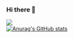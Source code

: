 ### Hi there 👋

![](https://komarev.com/ghpvc/?username=cfortunylombra) <br />
[![Anurag's GitHub stats](https://github-readme-stats.vercel.app/api?username=cfortunylombra)](https://github.com/anuraghazra/github-readme-stats) 

<!--
**cfortunylombra/cfortunylombra** is a ✨ _special_ ✨ repository because its `README.md` (this file) appears on your GitHub profile.

Here are some ideas to get you started:

- 🔭 I’m currently working on ...
- 🌱 I’m currently learning ...
- 👯 I’m looking to collaborate on ...
- 🤔 I’m looking for help with ...
- 💬 Ask me about ...
- 📫 How to reach me: ...
- 😄 Pronouns: ...
- ⚡ Fun fact: ...
-->
